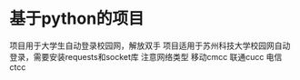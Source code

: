 # 基于python的项目
项目用于大学生自动登录校园网，解放双手
项目适用于苏州科技大学校园网自动登录，需要安装requests和socket库
注意网络类型 移动cmcc 联通cucc 电信ctcc
